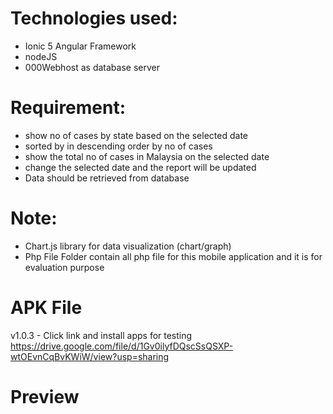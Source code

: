 
# Technologies used:
* Ionic 5 Angular Framework
* nodeJS
* 000Webhost as database server

# Requirement:
* show no of cases by state based on the selected date
* sorted by in descending order by no of cases
* show the total no of cases in Malaysia on the selected date
* change the selected date and the report will be updated 
* Data should be retrieved from database 

# Note:
* Chart.js library for data visualization (chart/graph)
* Php File Folder contain all php file for this mobile application and it is for evaluation purpose

# APK File
v1.0.3 - Click link and install apps for testing
https://drive.google.com/file/d/1Gv0ilyfDQscSsQSXP-wtOEvnCqBvKWiW/view?usp=sharing

# Preview



